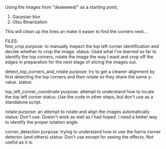 
Using the images from "deskewed/" as a starting point;

1. Gaussian blur
2. Otsu Binarization

This will clean up the lines an make it easier to find the corners next...

    
    
    
FILES:    
fine_crop
    purpose: to manually inspect the top left corner identification and decide whether to crop the image.
    status: Used what I've learned so far to identify the top corners, rotate the image the way I want and crop off the edges
            in preparation for the next stage of slicing the images out.
    
detect_top_corners_and_rotate
    purpose: try to get a cleaner alignment by first detecting the top corners and then rotate so they share the same y-value.
status: 
    
top_left_corner_coordinate
    purpose: attempt to understand how to locate the top left corner
    status: Use the code in other steps, but don't use as a standalone script.
    
rotate
    purpose: an attempt to rotate and align the images automatically
    status: Don't use. Doesn't work as well as I had hoped. I need a better way to identify the proper rotation angle.
    
corner_detection
    purpose: trying to understand how to use the harris corner detector (and others)
    status: Don't use except for seeing the effects. Not useful as it is.
